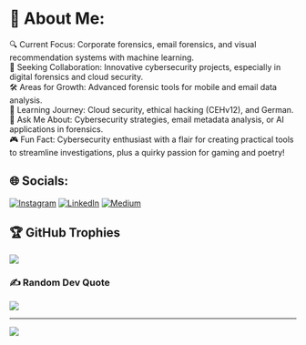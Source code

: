# 💫 About Me:
🔍 Current Focus: Corporate forensics, email forensics, and visual recommendation systems with machine learning.<br>🤝 Seeking Collaboration: Innovative cybersecurity projects, especially in digital forensics and cloud security.<br>🛠 Areas for Growth: Advanced forensic tools for mobile and email data analysis.<br>🌱 Learning Journey: Cloud security, ethical hacking (CEHv12), and German.<br>💬 Ask Me About: Cybersecurity strategies, email metadata analysis, or AI applications in forensics.<br>🎮 Fun Fact: Cybersecurity enthusiast with a flair for creating practical tools to streamline investigations, plus a quirky passion for gaming and poetry!


## 🌐 Socials:
[![Instagram](https://img.shields.io/badge/Instagram-%23E4405F.svg?logo=Instagram&logoColor=white)](https://instagram.com/https://instagram.com/https://www.instagram.com/who_tf_is_panda/) [![LinkedIn](https://img.shields.io/badge/LinkedIn-%230077B5.svg?logo=linkedin&logoColor=white)](https://linkedin.com/in/https://linkedin.com/in/https://www.linkedin.com/in/amaan-s-795825218/) [![Medium](https://img.shields.io/badge/Medium-12100E?logo=medium&logoColor=white)](https://medium.com/@https://medium.com/@https://medium.com/@amaan.sk03) 

## 🏆 GitHub Trophies
![](https://github-profile-trophy.vercel.app/?username=AmaanShaikh04&theme=radical&no-frame=false&no-bg=false&margin-w=4)

### ✍️ Random Dev Quote
![](https://quotes-github-readme.vercel.app/api?type=horizontal&theme=radical)

---
[![](https://visitcount.itsvg.in/api?id=AmaanShaikh04&icon=0&color=0)](https://visitcount.itsvg.in)

<!-- Proudly created with GPRM ( https://gprm.itsvg.in ) -->
